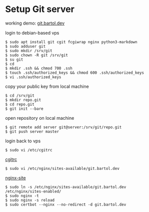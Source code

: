 # Setup Git server

working demo: [git.bartol.dev](https://git.bartol.dev)

login to debian-based vps

	$ sudo apt install git cgit fcgiwrap nginx python3-markdown
	$ sudo adduser git
	$ sudo mkdir /srv/git
	$ sudo chown -R git /srv/git
	$ su git
	$ cd
	$ mkdir .ssh && chmod 700 .ssh
	$ touch .ssh/authorized_keys && chmod 600 .ssh/authorized_keys
	$ vi .ssh/authorized_keys

copy your public key from local machine

	$ cd /srv/git
	$ mkdir repo.git
	$ cd repo.git
	$ git init --bare

open repository on local machine

	$ git remote add server git@server:/srv/git/repo.git
	$ git push server master

login back to vps

	$ sudo vi /etc/cgitrc

[cgitrc](/files/setup-git-server/cgitrc)

	$ sudo vi /etc/nginx/sites-available/git.bartol.dev

[nginx-site](/files/setup-git-server/nginx-site)

	$ sudo ln -s /etc/nginx/sites-available/git.bartol.dev /etc/nginx/sites-enabled/
	$ sudo nginx -t
	$ sudo nginx -s reload
	$ sudo certbot --nginx --no-redirect -d git.bartol.dev
